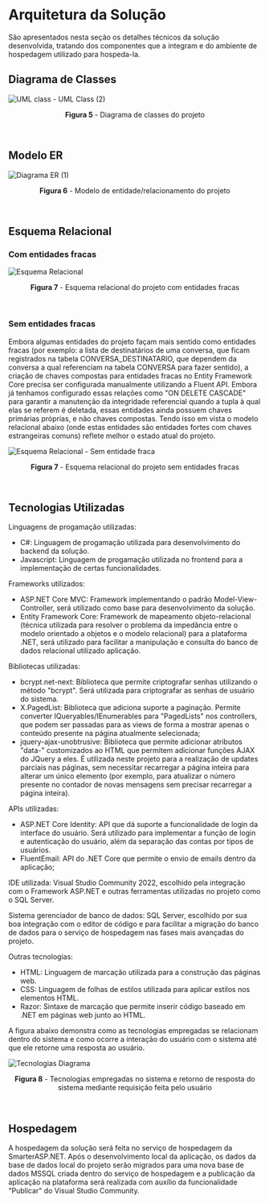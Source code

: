 # Arquitetura da Solução

São apresentados nesta seção os detalhes técnicos da solução desenvolvida, tratando dos componentes que a integram e do ambiente de hospedagem utilizado para hospeda-la.

## Diagrama de Classes

![UML class - UML Class (2)](https://user-images.githubusercontent.com/74699119/173205578-cf89c485-e879-4c34-ac01-49e2e4274f67.png)
<p align="center"><b>Figura 5</b> - Diagrama de classes do projeto</p>
<br>


## Modelo ER

![Diagrama ER (1)](https://user-images.githubusercontent.com/74699119/173205580-31406eeb-864b-48e7-bfff-3c2e83486167.png)
<p align="center"><b>Figura 6</b> - Modelo de entidade/relacionamento do projeto</p>
<br>

## Esquema Relacional

### Com entidades fracas
![Esquema Relacional](https://user-images.githubusercontent.com/74699119/167976911-2349cde9-21ff-4941-8300-83064dcc11c4.png)
<p align="center"><b>Figura 7</b> - Esquema relacional do projeto com entidades fracas</p>
<br>

### Sem entidades fracas
Embora algumas entidades do projeto façam mais sentido como entidades fracas (por exemplo: a lista de destinatários de uma conversa, que ficam registrados na tabela CONVERSA_DESTINATARIO, que dependem da conversa a qual referenciam na tabela CONVERSA para fazer sentido), a criação de chaves compostas para entidades fracas no Entity Framework Core precisa ser configurada manualmente utilizando a Fluent API. Embora já tenhamos configurado essas relações como "ON DELETE CASCADE" para garantir a manutenção da integridade referencial quando a tupla à qual elas se referem é deletada, essas entidades ainda possuem chaves primárias próprias, e não chaves compostas. Tendo isso em vista o modelo relacional abaixo (onde estas entidades são entidades fortes com chaves estrangeiras comuns) reflete melhor o estado atual do projeto. 

![Esquema Relacional - Sem entidade fraca](https://user-images.githubusercontent.com/74699119/168461015-103697e7-f4cb-4267-8ae8-b244e72a9c94.png)
<p align="center"><b>Figura 7</b> - Esquema relacional do projeto sem entidades fracas</p>
<br>

## Tecnologias Utilizadas

Linguagens de progamação utilizadas:
- C#: Linguagem de progamação utilizada para desenvolvimento do backend da solução.
- Javascript: Linguagem de progamação utilizada no frontend para a implementação de certas funcionalidades.

Frameworks utilizados:
- ASP.NET Core MVC: Framework implementando o padrão Model-View-Controller, será utilizado como base para desenvolvimento da solução.
- Entity Framework Core: Framework de mapeamento objeto-relacional (técnica utilizada para resolver o problema da impedância entre o modelo orientado a objetos e o modelo relacional) para a plataforma .NET, será utilizado para facilitar a manipulação e consulta do banco de dados relacional utilizado aplicação.

Bibliotecas utilizadas:
- bcrypt.net-next: Biblioteca que permite criptografar senhas utilizando o método "bcrypt". Será utilizada para criptografar as senhas de usuário do sistema.
- X.PagedList: Biblioteca que adiciona suporte a paginação. Permite converter IQueryables/IEnumerables para "PagedLists" nos controllers, que podem ser passadas para as views de forma a mostrar apenas o conteúdo presente na página atualmente selecionada;
- jquery-ajax-unobtrusive: Biblioteca que permite adicionar atributos "data-" customizados ao HTML que permitem adicionar funções AJAX do JQuery a eles. É utilizada neste projeto para a realização de updates parciais nas páginas, sem necessitar recarregar a página inteira para alterar um único elemento (por exemplo, para atualizar o número presente no contador de novas mensagens sem precisar recarregar a página inteira).

APIs utilizadas:
- ASP.NET Core Identity: API que dá suporte a funcionalidade de login da interface do usuário. Será utilizado para implementar a função de login e autenticação do usuário, além da separação das contas por tipos de usuários.
- FluentEmail: API do .NET Core que permite o envio de emails dentro da aplicação;

IDE utilizada: Visual Studio Community 2022, escolhido pela integração com o Framework ASP.NET e outras ferramentas utilizadas no projeto como o SQL Server.

Sistema gerenciador de banco de dados: SQL Server, escolhido por sua boa integração com o editor de código e para facilitar a migração do banco de dados para o serviço de hospedagem nas fases mais avançadas do projeto.

Outras tecnologias:
- HTML: Linguagem de marcação utilizada para a construção das páginas web.
- CSS: Linguagem de folhas de estilos utilizada para aplicar estilos nos elementos HTML.
- Razor: Sintaxe de marcação que permite inserir código baseado em .NET em páginas web junto ao HTML.

A figura abaixo demonstra como as tecnologias empregadas se relacionam dentro do sistema e como ocorre a interação do usuário com o sistema até que ele retorne uma resposta ao usuário.

![Tecnologias Diagrama](https://user-images.githubusercontent.com/74699119/167978528-71abe26b-4789-4c34-b83b-36ee749b3ed8.png)
<p align="center"><b>Figura 8</b> - Tecnologias empregadas no sistema e retorno de resposta do sistema mediante requisição feita pelo usuário</p>
<br>

## Hospedagem

A hospedagem da solução será feita no serviço de hospedagem da SmarterASP.NET. Após o desenvolvimento local da aplicação, os dados da base de dados local do projeto serão migrados para uma nova base de dados MSSQL criada dentro do serviço de hospedagem e a publicação da aplicação na plataforma será realizada com auxílio da funcionalidade "Publicar" do Visual Studio Community.
